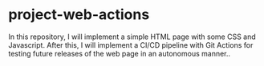 # project-web-actions
In this repository, I will implement a simple HTML page with some CSS and Javascript. After this, I will implement a CI/CD pipeline with Git Actions for testing future releases of the web page in an autonomous manner..
